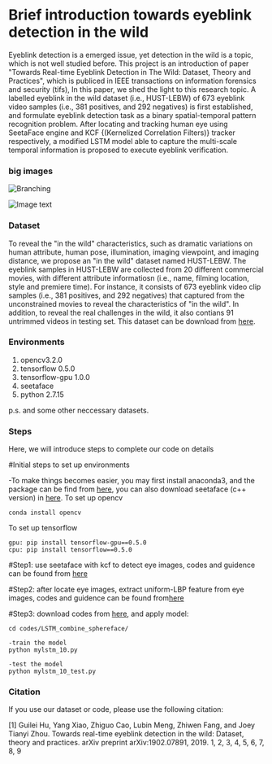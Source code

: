 # Brief introduction towards eyeblink detection in the wild

Eyeblink detection is a emerged issue, yet detection in the wild is a topic, which is not well studied before. This project is an introduction of paper "Towards Real-time Eyeblink Detection in The Wild: Dataset, Theory and Practices", which is publiced in IEEE transactions on information forensics and security (tifs), In this paper, we shed the light to this research topic. A labelled eyeblink in the wild dataset (i.e., HUST-LEBW) of 673 eyeblink video samples (i.e., 381 positives, and 292 negatives) is first established, and formulate eyeblink detection task as a binary spatial-temporal pattern recognition problem. After locating and tracking human eye using SeetaFace engine and KCF {(Kernelized Correlation Filters)} tracker respectively, a modified LSTM model able to capture the multi-scale temporal information is proposed to execute eyeblink verification.

### big images

![Branching](https://github.com/thorhu/Eyeblink-in-the-wild/blob/master/dataset/challenge.jpg)

![Image text](https://github.com/thorhu/Eyeblink-in-the-wild/blob/master/dataset/challenge.jpg)

### Dataset
To reveal the "in the wild" characteristics, such as dramatic variations on human attribute, human pose, illumination, imaging viewpoint, and imaging distance, we propose an "in the wild" dataset named HUST-LEBW. The eyeblink samples in HUST-LEBW are collected from 20 different commercial movies, with different attribute informatiosn (i.e., name, filming location, style and premiere time). For instance, it consists of 673 eyeblink video clip samples (i.e., 381 positives, and 292 negatives) that captured from the unconstrained movies to reveal the characteristics of "in the wild". In addition, to reveal the real challenges in the wild, it also contians 91 untrimmed videos in testing set. This dataset can be download from [here]().

### Environments
1. opencv3.2.0
2. tensorflow 0.5.0
3. tensorflow-gpu 1.0.0
4. seetaface
5. python 2.7.15

p.s. and some other neccessary datasets.

### Steps
Here, we will introduce steps to complete our code on details

#Initial steps to set up environments 

-To make things becomes easier, you may first install anaconda3, and the package can be find from [here](https://www.anaconda.com/download/), you can also download seetaface (c++ version)
 in [here](https://github.com/seetaface/SeetaFaceEngine.git). 
To set up opencv
```To set up opencv
conda install opencv
```

To set up tensorflow 
```To set up tensorflow 
gpu: pip install tensorflow-gpu==0.5.0
cpu: pip install tensorflow==0.5.0
```

#Step1: use seetaface with kcf to detect eye images, codes and guidence can be found from [here](https://github.com/thorhu/Eyeblink-in-the-wild/tree/master/detect_track_eye)

#Step2: after locate eye images, extract uniform-LBP feature from eye images, codes and guidence can be found from[here](https://github.com/thorhu/uniform_lbp-coding)

#Step3: download codes from [here](https://github.com/thorhu/Eyeblink-in-the-wild/tree/master/codes/LSTM_combine_sphereface), and apply model:
```
cd codes/LSTM_combine_sphereface/

-train the model
python mylstm_10.py

-test the model
python mylstm_10_test.py
```
### Citation
If you use our dataset or code, please use the following citation:

[1] Guilei Hu, Yang Xiao, Zhiguo Cao, Lubin Meng, Zhiwen Fang, and Joey Tianyi Zhou. Towards real-time eyeblink detection in the wild: Dataset, theory and practices. arXiv preprint arXiv:1902.07891, 2019. 1, 2, 3, 4, 5, 6, 7, 8, 9

